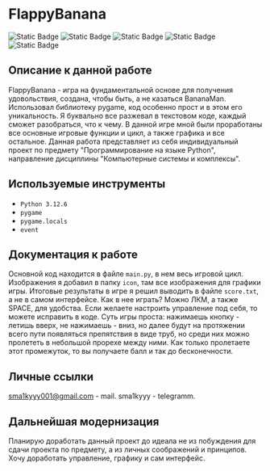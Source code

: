 # FlappyBanana

![Static Badge](https://img.shields.io/badge/Python-3.12-white)
![Static Badge](https://img.shields.io/badge/Click-pink)
![Static Badge](https://img.shields.io/badge/Pygame-pink)
![Static Badge](https://img.shields.io/badge/Flask-pink)
![Static Badge](https://img.shields.io/badge/Blinker-pink)

## Описание к данной работе

FlappyBanana - игра на фундаментальной основе для получения удовольствия, создана, чтобы быть, а не казаться BananaMan. 
Использовал библиотеку pygame, код особенно прост и в этом его уникальность. Я буквально все разжевал в текстовом коде, каждый сможет разобраться, что к чему.
В данной игре мной были проработаны все основные игровые функции и цикл, а также графика и все остальное. 
Данная работа представляет из себя индивидуальный проект по предмету "Программирование на языке Python", направление дисциплины "Компьютерные системы и комплексы".

## Используемые инструменты
* `Python 3.12.6`
* `pygame`
* `pygame.locals`
* `event`

## Документация к работе
Основной код находится в файле `main.py`, в нем весь игровой цикл. Изображения я добавил в папку `icon`, там все изображения для графики игры. Итоговые результаты в игре я решил выводить в файле `score.txt`, а не в самом интерфейсе. 
Как в нее играть? Можно ЛКМ, а также SPACE, для удобства. Если желаете настроить управление под себя, то можете исправить в коде.
Суть игры проста: нажимаешь кнопку - летишь вверх, не нажимаешь - вниз, но далее будут на протяжении всего пути появляться препятствия в виде труб, но среди них можно пролететь в небольшой прорехе между ними. Как только пролетаете этот промежуток, то вы получаете балл и так до бесконечности.

## Личные ссылки
sma1kyyy001@gmail.com - mail.
sma1kyyy - telegramm.

## Дальнейшая модернизация
Планирую доработать данный проект до идеала не из побуждения для сдачи проекта по предмету, а из личных соображений и принципов.
Хочу доработать управление, графику и сам интерфейс.



